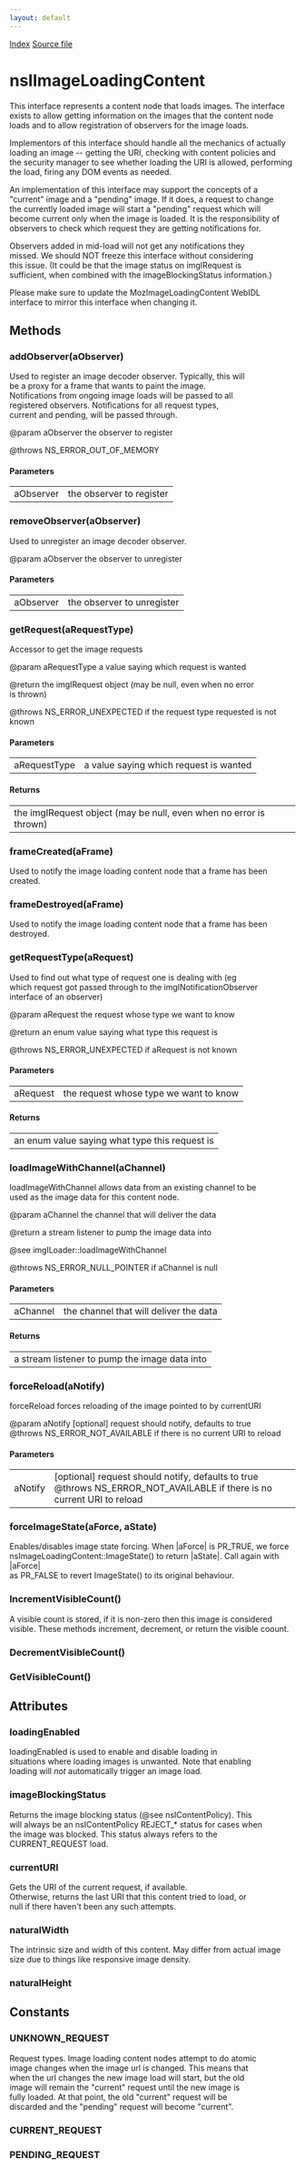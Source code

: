 ```yaml
---
layout: default
---
```

<div id='links'><a href="../index.html">Index</a>
<a href="http://dxr.mozilla.org/mozilla-central/source/dom/base/nsIImageLoadingContent.idl">Source file</a>
</div>

# nsIImageLoadingContent #
  
This interface represents a content node that loads images.  The interface  
exists to allow getting information on the images that the content node  
loads and to allow registration of observers for the image loads.  
  
Implementors of this interface should handle all the mechanics of actually  
loading an image -- getting the URI, checking with content policies and  
the security manager to see whether loading the URI is allowed, performing  
the load, firing any DOM events as needed.  
  
An implementation of this interface may support the concepts of a  
"current" image and a "pending" image.  If it does, a request to change  
the currently loaded image will start a "pending" request which will  
become current only when the image is loaded.  It is the responsibility of  
observers to check which request they are getting notifications for.  
  
Observers added in mid-load will not get any notifications they  
missed.  We should NOT freeze this interface without considering  
this issue.  (It could be that the image status on imgIRequest is  
sufficient, when combined with the imageBlockingStatus information.)  
  
Please make sure to update the MozImageLoadingContent WebIDL  
interface to mirror this interface when changing it.  
  

## Methods ##

### addObserver(aObserver) ###
  
Used to register an image decoder observer.  Typically, this will  
be a proxy for a frame that wants to paint the image.  
Notifications from ongoing image loads will be passed to all  
registered observers.  Notifications for all request types,  
current and pending, will be passed through.  
  
@param aObserver the observer to register  
  
@throws NS_ERROR_OUT_OF_MEMORY  
  

#### Parameters ####

<table>

<tr>
<td>aObserver</td>
<td>the observer to register  
</td>
</tr>

</table>

### removeObserver(aObserver) ###
  
Used to unregister an image decoder observer.  
  
@param aObserver the observer to unregister  
  

#### Parameters ####

<table>

<tr>
<td>aObserver</td>
<td>the observer to unregister  
</td>
</tr>

</table>

### getRequest(aRequestType) ###
  
Accessor to get the image requests  
  
@param aRequestType a value saying which request is wanted  
  
@return the imgIRequest object (may be null, even when no error  
is thrown)  
  
@throws NS_ERROR_UNEXPECTED if the request type requested is not  
known  
  

#### Parameters ####

<table>

<tr>
<td>aRequestType</td>
<td>a value saying which request is wanted  
</td>
</tr>

</table>

#### Returns ####

<table>

<tr>
<td>the imgIRequest object (may be null, even when no error  
is thrown)  
</td>
</tr>

</table>

### frameCreated(aFrame) ###
  
Used to notify the image loading content node that a frame has been  
created.  
  

### frameDestroyed(aFrame) ###
  
Used to notify the image loading content node that a frame has been  
destroyed.  
  

### getRequestType(aRequest) ###
  
Used to find out what type of request one is dealing with (eg  
which request got passed through to the imgINotificationObserver  
interface of an observer)  
  
@param aRequest the request whose type we want to know  
  
@return an enum value saying what type this request is  
  
@throws NS_ERROR_UNEXPECTED if aRequest is not known  
  

#### Parameters ####

<table>

<tr>
<td>aRequest</td>
<td>the request whose type we want to know  
</td>
</tr>

</table>

#### Returns ####

<table>

<tr>
<td>an enum value saying what type this request is  
</td>
</tr>

</table>

### loadImageWithChannel(aChannel) ###
  
loadImageWithChannel allows data from an existing channel to be  
used as the image data for this content node.  
  
@param aChannel the channel that will deliver the data  
  
@return a stream listener to pump the image data into  
  
@see imgILoader::loadImageWithChannel  
  
@throws NS_ERROR_NULL_POINTER if aChannel is null  
  

#### Parameters ####

<table>

<tr>
<td>aChannel</td>
<td>the channel that will deliver the data  
</td>
</tr>

</table>

#### Returns ####

<table>

<tr>
<td>a stream listener to pump the image data into  
</td>
</tr>

</table>

### forceReload(aNotify) ###
  
forceReload forces reloading of the image pointed to by currentURI  
  
@param aNotify [optional] request should notify, defaults to true  
@throws NS_ERROR_NOT_AVAILABLE if there is no current URI to reload  
  

#### Parameters ####

<table>

<tr>
<td>aNotify</td>
<td>[optional] request should notify, defaults to true  
@throws NS_ERROR_NOT_AVAILABLE if there is no current URI to reload  
</td>
</tr>

</table>

### forceImageState(aForce, aState) ###
  
Enables/disables image state forcing. When |aForce| is PR_TRUE, we force  
nsImageLoadingContent::ImageState() to return |aState|. Call again with |aForce|  
as PR_FALSE to revert ImageState() to its original behaviour.  
  

### IncrementVisibleCount() ###
  
A visible count is stored, if it is non-zero then this image is considered  
visible. These methods increment, decrement, or return the visible coount.  
  

### DecrementVisibleCount() ###

### GetVisibleCount() ###

## Attributes ##

### loadingEnabled ###
  
loadingEnabled is used to enable and disable loading in  
situations where loading images is unwanted.  Note that enabling  
loading will *not* automatically trigger an image load.  
  

### imageBlockingStatus ###
  
Returns the image blocking status (@see nsIContentPolicy).  This  
will always be an nsIContentPolicy REJECT_* status for cases when  
the image was blocked.  This status always refers to the  
CURRENT_REQUEST load.  
  

### currentURI ###
  
Gets the URI of the current request, if available.  
Otherwise, returns the last URI that this content tried to load, or  
null if there haven't been any such attempts.  
  

### naturalWidth ###
  
The intrinsic size and width of this content. May differ from actual image  
size due to things like responsive image density.  
  

### naturalHeight ###

## Constants ##

### UNKNOWN_REQUEST ###
  
Request types.  Image loading content nodes attempt to do atomic  
image changes when the image url is changed.  This means that  
when the url changes the new image load will start, but the old  
image will remain the "current" request until the new image is  
fully loaded.  At that point, the old "current" request will be  
discarded and the "pending" request will become "current".  
  

### CURRENT_REQUEST ###

### PENDING_REQUEST ###
